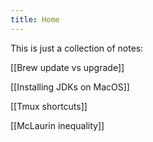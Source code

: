 ```yaml
---
title: Home
---
```

This is just a collection of notes:

[[Brew update vs upgrade]]

[[Installing JDKs on MacOS]]

[[Tmux shortcuts]]

[[McLaurin inequality]]
